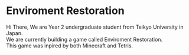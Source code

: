 # Enviroment Restoration

Hi There, We are Year 2 undergraduate student from Teikyo University in Japan.
<br>
We are currently building a game called Enviroment Restoration.
<br>
This game was inpired by both Minecraft and Tetris.
